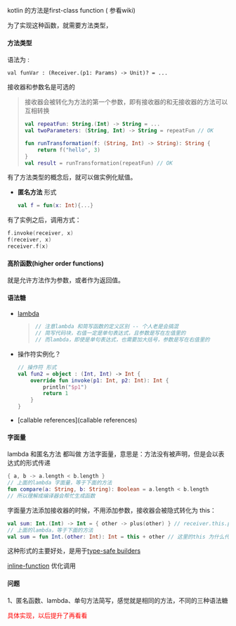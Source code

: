 kotlin 的方法是first-class function ( 参看wiki)

为了实现这种函数，就需要方法类型，



#### 方法类型

语法为 :  

`val funVar : (Receiver.(p1: Params) -> Unit)? = ...`

接收器和参数名是可选的  

> 接收器会被转化为方法的第一个参数，即有接收器的和无接收器的方法可以互相转换
>
> ```kotlin
> val repeatFun: String.(Int) -> String = ...
> val twoParameters: (String, Int) -> String = repeatFun // OK
> 
> fun runTransformation(f: (String, Int) -> String): String {
>     return f("hello", 3)
> }
> val result = runTransformation(repeatFun) // OK
> ```



有了方法类型的概念后，就可以做实例化赋值。  

- **匿名方法** 形式

    ```kotlin
    val f = fun(x: Int){...}
    ```

    

有了实例之后，调用方式：

```kotlin
f.invoke(receiver, x) 
f(receiver, x)
receiver.f(x)  
```



#### 高阶函数\(higher order functions\)

就是允许方法作为参数，或者作为返回值。



#### 语法糖

- [lambda]()

    > ```kotlin
    > // 注意lambda 和简写函数的定义区别 -- 个人老是会搞混  
    > // 简写代码块，右值一定是单句表达式，且参数是写在左值里的  
    > // 而lambda，即使是单句表达式，也需要加大括号，参数是写在右值里的    
    > ```

- 操作符实例化？

  ```kotlin
  // 操作符 形式
  val fun2 = object : (Int, Int) -> Int {
      override fun invoke(p1: Int, p2: Int): Int {
          println("$p1")
          return 1
      }
  }
  ```

- [callable references](callable references)



#### 字面量

lambda 和匿名方法 都叫做 方法字面量，意思是：方法没有被声明，但是会以表达式的形式传递  

```kotlin
{ a, b -> a.length < b.length }
// 上面的lambda 字面量，等于下面的方法
fun compare(a: String, b: String): Boolean = a.length < b.length  
// 所以理解成编译器会帮忙生成函数  
```

  

字面量方法添加接收器的时候，不用添加参数，接收器会被隐式转化为 this：  

```kotlin
val sum: Int.(Int) -> Int = { other -> plus(other) } // receiver.this.plush()
// 上面的lambda，等于下面的方法
val sum = fun Int.(other: Int): Int = this + other // 这里的this 为什么代表receiver ???
```

这种形式的主要好处，是用于[type-safe builders]()  



[inline-function]() 优化调用



#### 问题

1、匿名函数、lambda、单句方法简写，感觉就是相同的方法，不同的三种语法糖

<font color = red>具体实现，以后提升了再看看</font>